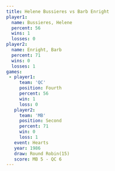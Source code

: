 ```yaml
---
title: Helene Bussieres vs Barb Enright
player1:                 
  name: Bussieres, Helene
  percent: 56            
  wins: 1                
  losses: 0              
player2:                 
  name: Enright, Barb    
  percent: 71            
  wins: 0                
  losses: 1              
games:
 - player1:          
     team: 'QC'      
     position: Fourth
     percent: 56     
     win: 1          
     loss: 0         
   player2:          
     team: 'MB'      
     position: Second
     percent: 71     
     win: 0          
     loss: 1         
   event: Hearts        
   year: 1986           
   draw: Round Robin(15)
   score: MB 5 - QC 6   
---
```

